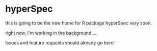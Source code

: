 # hyperSpec
this is going to be the new home for R package hyperSpec very soon.

right now, I'm working in the background ...

Issues and feature requests should already go here!

